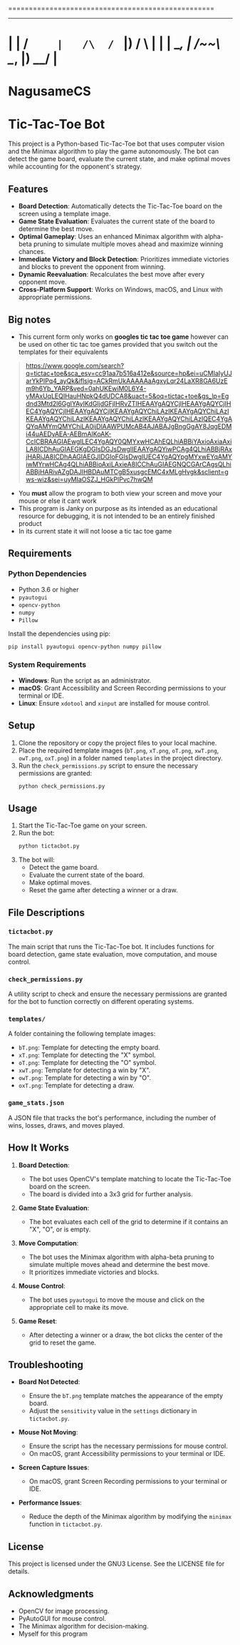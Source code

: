 ==================================================
 ___    __     ___       __      __   __  ___
  |  | /  `     |   /\  /  `    |__) /  \  | 
  |  | \__,     |  /~~\ \__,    |__) \__/  | 
==================================================
 NagusameCS
==================================================

# Tic-Tac-Toe Bot

This project is a Python-based Tic-Tac-Toe bot that uses computer vision and the Minimax algorithm to play the game autonomously. The bot can detect the game board, evaluate the current state, and make optimal moves while accounting for the opponent's strategy.

## Features

- **Board Detection**: Automatically detects the Tic-Tac-Toe board on the screen using a template image.
- **Game State Evaluation**: Evaluates the current state of the board to determine the best move.
- **Optimal Gameplay**: Uses an enhanced Minimax algorithm with alpha-beta pruning to simulate multiple moves ahead and maximize winning chances.
- **Immediate Victory and Block Detection**: Prioritizes immediate victories and blocks to prevent the opponent from winning.
- **Dynamic Reevaluation**: Recalculates the best move after every opponent move.
- **Cross-Platform Support**: Works on Windows, macOS, and Linux with appropriate permissions.

## Big notes

- This current form only works on **googles tic tac toe game** however can be used on other tic tac toe games provided that you switch out the templates for their equivalents

> https://www.google.com/search?q=tictac+toe&sca_esv=cc91aa7b516a412e&source=hp&ei=uCMIaIyUJarYkPIPq4_ayQk&iflsig=ACkRmUkAAAAAaAgxyLqr24LaXR8GA6UzEm9h6Yb_YARP&ved=0ahUKEwiM0L6Y4-yMAxUqLEQIHauHNpkQ4dUDCA8&uact=5&oq=tictac+toe&gs_lp=Egdnd3Mtd2l6GgIYAyIKdGljdGFjIHRvZTIHEAAYgAQYCjIHEAAYgAQYCjIHEC4YgAQYCjIHEAAYgAQYCjIKEAAYgAQYChiLAzIKEAAYgAQYChiLAzIKEAAYgAQYChiLAzIKEAAYgAQYChiLAzIKEAAYgAQYChiLAzIQEC4YgAQYqAMYmQMYChiLA0ijDlAAWPUMcAB4AJABAJgBngGgAY8JqgEDMi44uAEDyAEA-AEBmAIKoAK-CcICBRAAGIAEwgILEC4YgAQY0QMYxwHCAhEQLhiABBiYAxioAxiaAxiLA8ICDhAuGIAEGKgDGIsDGJsDwgIIEAAYgAQYiwPCAg4QLhiABBjRAxjHARjJA8ICDhAAGIAEGJIDGIoFGIsDwgIUEC4YgAQYpgMYxwEYqAMYiwMYrwHCAg4QLhiABBioAxiLAxieA8ICChAuGIAEGNQCGArCAgsQLhiABBjHARivAZgDAJIHBDAuMTCgB5xusgcEMC4xMLgHvgk&sclient=gws-wiz&sei=uyMIaOSZJ_HGkPIPvc7hwQM

- You **must** allow the program to both view your screen and move your mouse or else it cant work
- This program is Janky on purpose as its intended as an educational resource for debugging, it is not intended to be an entirely finished product
- In its current state it will not loose a tic tac toe game

## Requirements

### Python Dependencies
- Python 3.6 or higher
- `pyautogui`
- `opencv-python`
- `numpy`
- `Pillow`

Install the dependencies using pip:
```bash
pip install pyautogui opencv-python numpy pillow
```

### System Requirements
- **Windows**: Run the script as an administrator.
- **macOS**: Grant Accessibility and Screen Recording permissions to your terminal or IDE.
- **Linux**: Ensure `xdotool` and `xinput` are installed for mouse control.

## Setup

1. Clone the repository or copy the project files to your local machine.
2. Place the required template images (`bT.png`, `xT.png`, `oT.png`, `xwT.png`, `owT.png`, `oxT.png`) in a folder named `templates` in the project directory.
3. Run the `check_permissions.py` script to ensure the necessary permissions are granted:
   ```bash
   python check_permissions.py
   ```

## Usage

1. Start the Tic-Tac-Toe game on your screen.
2. Run the bot:
   ```bash
   python tictacbot.py
   ```
3. The bot will:
   - Detect the game board.
   - Evaluate the current state of the board.
   - Make optimal moves.
   - Reset the game after detecting a winner or a draw.

## File Descriptions

### `tictacbot.py`
The main script that runs the Tic-Tac-Toe bot. It includes functions for board detection, game state evaluation, move computation, and mouse control.

### `check_permissions.py`
A utility script to check and ensure the necessary permissions are granted for the bot to function correctly on different operating systems.

### `templates/`
A folder containing the following template images:
- `bT.png`: Template for detecting the empty board.
- `xT.png`: Template for detecting the "X" symbol.
- `oT.png`: Template for detecting the "O" symbol.
- `xwT.png`: Template for detecting a win by "X".
- `owT.png`: Template for detecting a win by "O".
- `oxT.png`: Template for detecting a draw.

### `game_stats.json`
A JSON file that tracks the bot's performance, including the number of wins, losses, draws, and moves played.

## How It Works

1. **Board Detection**:
   - The bot uses OpenCV's template matching to locate the Tic-Tac-Toe board on the screen.
   - The board is divided into a 3x3 grid for further analysis.

2. **Game State Evaluation**:
   - The bot evaluates each cell of the grid to determine if it contains an "X", "O", or is empty.

3. **Move Computation**:
   - The bot uses the Minimax algorithm with alpha-beta pruning to simulate multiple moves ahead and determine the best move.
   - It prioritizes immediate victories and blocks.

4. **Mouse Control**:
   - The bot uses `pyautogui` to move the mouse and click on the appropriate cell to make its move.

5. **Game Reset**:
   - After detecting a winner or a draw, the bot clicks the center of the grid to reset the game.

## Troubleshooting

- **Board Not Detected**:
  - Ensure the `bT.png` template matches the appearance of the empty board.
  - Adjust the `sensitivity` value in the `settings` dictionary in `tictacbot.py`.

- **Mouse Not Moving**:
  - Ensure the script has the necessary permissions for mouse control.
  - On macOS, grant Accessibility permissions to your terminal or IDE.

- **Screen Capture Issues**:
  - On macOS, grant Screen Recording permissions to your terminal or IDE.

- **Performance Issues**:
  - Reduce the depth of the Minimax algorithm by modifying the `minimax` function in `tictacbot.py`.

## License

This project is licensed under the GNU3 License. See the LICENSE file for details.

## Acknowledgments

- OpenCV for image processing.
- PyAutoGUI for mouse control.
- The Minimax algorithm for decision-making.
- Myself for this program